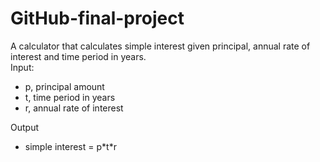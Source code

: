 # GitHub-final-project
A calculator that calculates simple interest given principal, annual rate of interest and time period in years.<br>
Input:<br>
 - p, principal amount
 - t, time period in years
 - r, annual rate of interest

Output<br>
 - simple interest = p\*t\*r  
